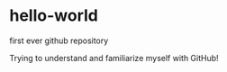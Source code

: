 # hello-world
first ever github repository

Trying to understand and familiarize myself with GitHub!
